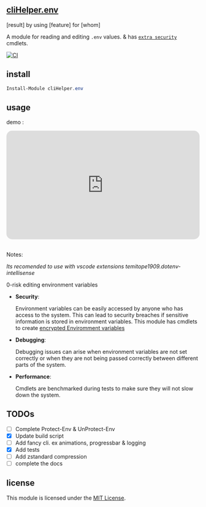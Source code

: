 ## [cliHelper.env](dotEnv)

[result] by using [feature] for [whom]

A module for reading and editing `.env` values. & has
[`extra security`](/docs/Readme.md#security-best-practices) cmdlets.

[![CI](https://github.com/alainQtec/cliHelper.env/actions/workflows/CI.yaml/badge.svg)](https://github.com/alainQtec/cliHelper.env/actions/workflows/CI.yaml)

## install

```PowerShell
Install-Module cliHelper.env
```

## usage

demo :

<!-- thumbnail : http://i.ytimg.com/vi/$Id/hqdefault.jpg -->
<!-- ex: id is YuCyE8HiLTY in https://www.youtube.com/watch?v=YuCyE8HiLTY -->

<div style="position: relative; width: 100%; padding-bottom: 56.25%">
<iframe src="https://www.youtube.com/embed/jgEYn-ldr30"
        title="Web Load Testing with West Wind WebSurge 2" frameborder="0" allowfullscreen
        allow="accelerometer; autoplay; clipboard-write; encrypted-media; gyroscope; picture-in-picture"
        style="position: absolute; width: 100%; height: 100%; border-radius:15px;">
</iframe>
</div>
</br>

Notes:

_Its recomended to use with vscode extensions temitope1909.dotenv-intellisense_

0-risk editing environment variables

- **Security**:

  Environment variables can be easily accessed by anyone who has access to the
  system. This can lead to security breaches if sensitive information is stored
  in environment variables. This module has cmdlets to create
  [encrypted Enviromment variables](https://github.com/alainQtec/cliHelper.env/wiki#enc)

- **Debugging**:

  Debugging issues can arise when environment variables are not set correctly or
  when they are not being passed correctly between different parts of the
  system.

- **Performance**:

  Cmdlets are benchmarked during tests to make sure they will not slow down the
  system.

## TODOs

- [ ] Complete Protect-Env & UnProtect-Env
- [x] Update build script
- [ ] Add fancy cli. ex animations, progressbar & logging
- [x] Add tests
- [ ] Add zstandard compression
- [ ] complete the docs

## license

This module is licensed under the
[MIT License](https://alainQtec.MIT-license.org).

